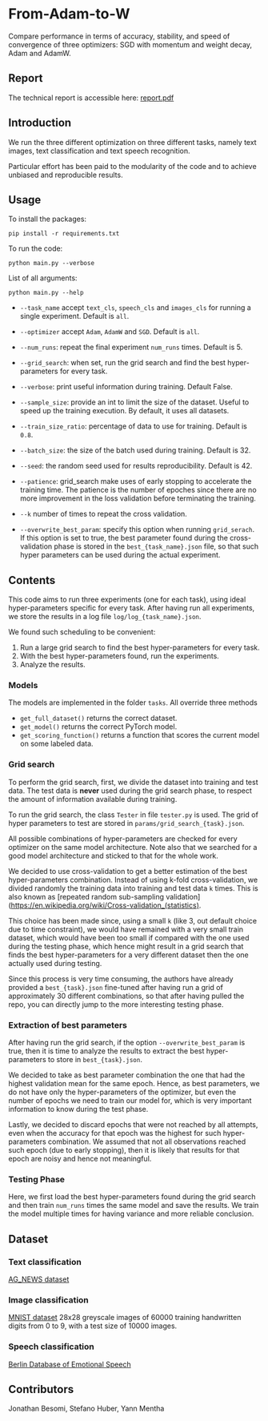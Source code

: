 # From-Adam-to-W

Compare performance in terms of accuracy, stability, and speed of convergence of three optimizers: SGD with momentum and weight decay, Adam and AdamW.

## Report

The technical report is accessible here: [report.pdf](report.pdf)

## Introduction

We run the three different optimization on three different tasks, namely text images, text classification and text speech recognition. 

Particular effort has been paid to the modularity of the code and
to achieve unbiased and reproducible results.

## Usage

To install the packages:

```
pip install -r requirements.txt
```

To run the code: 
```
python main.py --verbose
```

List of all arguments:

```
python main.py --help
```

- `--task_name` accept `text_cls`, `speech_cls` and `images_cls` for running a single experiment. Default is `all`.

- `--optimizer` accept `Adam`, `AdamW` and `SGD`. Default is `all`.

- `--num_runs`: repeat the final experiment `num_runs` times. Default is 5.

- `--grid_search`: when set, run the grid search and find the best hyper-parameters for every task. 

-  `--verbose`: print useful information during training. Default False.

- `--sample_size`: provide an int to limit the size of the dataset. Useful to speed up the training execution. By default, it uses all datasets.

- `--train_size_ratio`: percentage of data to use for training. Default is `0.8`.

- `--batch_size`: the size of the batch used during training. Default is 32.

- `--seed`: the random seed used for results reproducibility. Default is 42.

- `--patience`: grid_search make uses of early stopping to accelerate the training time. The patience is the number of epoches since there are no more improvement in the loss validation before terminating the training. 


- `--k` number of times to repeat the cross validation.

- `--overwrite_best_param`: specify this option when running `grid_serach`.
If this option is set to true, the best parameter found during the cross-validation phase is stored in the `best_{task_name}.json` file, so that such hyper parameters can be used during the actual experiment. 

## Contents

This code aims to run three experiments (one for each task), using
ideal hyper-parameters specific for every task. After having run all experiments, we store the results in a log file `log/log_{task_name}.json`.

We found such scheduling to be convenient:

1) Run a large grid search to find the best hyper-parameters for every task.
2) With the best hyper-parameters found, run the experiments.
3) Analyze the results.

### Models

The models are implemented in the folder `tasks`. All override three methods
- `get_full_dataset()` returns the correct dataset.
- `get_model()` returns the correct PyTorch model.
- `get_scoring_function()` returns a function that scores the current model on 
some labeled data.

### Grid search

To perform the grid search, first, we divide the dataset into training
and test data. The test data is **never** used during the grid search phase, to respect the amount of information available during training.

To run the grid search, the class `Tester` in file `tester.py` is used.
The grid of hyper parameters to test are stored in `params/grid_search_{task}.json`.

All possible combinations of hyper-parameters are checked for every optimizer on the same model architecture. Note also that we searched for a good model architecture and sticked to that for the whole work.

We decided to use cross-validation to get a better estimation of the best 
hyper-parameters combination. Instead of using k-fold cross-validation, we divided randomly the training data into training and test data `k` times. This is also known as [repeated random sub-sampling validation](https://en.wikipedia.org/wiki/Cross-validation_(statistics).

This choice has been made since, using a small `k` (like 3, out default choice due to time constraint), we would have remained with a very small train dataset, which would have been too small if compared with the one used during the testing phase, which hence might result in a grid search that finds the best hyper-parameters for a very different dataset then the one actually used during testing.

Since this process is very time consuming, the authors have already provided a
`best_{task}.json` fine-tuned after having run a grid of approximately 
30 different combinations, so that after having pulled the repo, you can directly jump to the more interesting testing phase.


### Extraction of best parameters

After having run the grid search, if the option `--overwrite_best_param` is true, then it is time to analyze the results to extract the best hyper-parameters to store in `best_{task}.json`.

We decided to take as best parameter combination the one that had the highest validation mean for the same epoch. Hence, as best parameters, we do not have only the hyper-parameters of the optimizer, but even the number of epochs we need to train our model for, which is very important information to know during the test phase.

Lastly, we decided to discard epochs that were not reached by all attempts, even when the accuracy for that epoch was the highest for such hyper-parameters combination. We assumed that not all observations reached such epoch (due to early stopping), then it is likely that results for that epoch are noisy and hence not meaningful.
 
### Testing Phase

Here, we first load the best hyper-parameters found during the grid search and 
then train `num_runs` times the same model and save the results. We train the model multiple times for having variance and more reliable conclusion.

## Dataset

### Text classification
[AG_NEWS dataset](http://groups.di.unipi.it/~gulli/AG_corpus_of_news_articles.html)

### Image classification
[MNIST dataset](http://yann.lecun.com/exdb/mnist/)
28x28 greyscale images of 60000 training handwritten digits from 0 to 9, with a test size of 10000 images.

### Speech classification
[Berlin Database of Emotional Speech](http://emodb.bilderbar.info/start.html)

## Contributors
Jonathan Besomi, Stefano Huber, Yann Mentha
